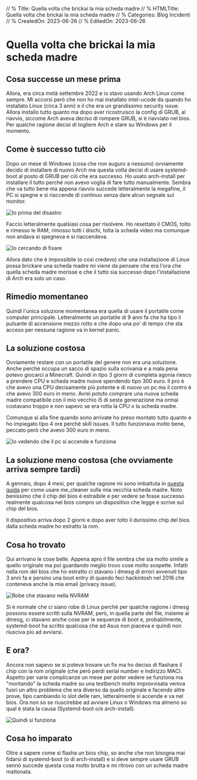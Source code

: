 // % Title: Quella volta che brickai la mia scheda madre
// % HTMLTitle: Quella volta che brickai la mia scheda madre
// % Categories: Blog Incidenti
// % CreatedOn: 2023-06-26
// % EditedOn: 2023-06-26

# Quella volta che brickai la mia scheda madre

## Cosa successe un mese prima

Allora, era circa metà settembre 2022 e io stavo usando Arch Linux come sempre. Mi accorsi però che non ho mai installato intel-ucode da quando ho installato Linux (circa 3 anni) e il che era un grandissimo security issue. Allora installo tutto quanto ma dopo aver ricostruisco la config di GRUB, al riavvio, siccome Arch aveva deciso di rompere GRUB, si è riavviato nel bios. Per qualche ragione decisi di togliere Arch e stare su Windows per il momento.

## Come è successo tutto ciò

Dopo un mese di Windows (cosa che non auguro a nessuno) ovviamente decido di installare di nuovo Arch ma questa volta decisi di usare systemd-boot al posto di GRUB per ciò che era successo. Ho usato arch-install per installare il tutto perché non avevo voglia di fare tutto manualmente. Sembra che va tutto bene ma appena riavvio succede letteralmente la megafine, il PC si spegne e si riaccende di continuo senza dare alcun segnale sul monitor.

![Io prima del disastro]([staticoso:Site:RelativeRoot]Assets/mobo/arch_install.png)

Faccio letteralmente qualsiasi cosa per risolvere. Ho resettato il CMOS, tolto e rimesso le RAM, rimosso tutti i dischi, tolta la scheda video ma comunque non andava si spegneva e si riaccendeva.

![Io cercando di fixare]([staticoso:Site:RelativeRoot]Assets/mobo/fix_motherboard.png)

Allora dato che è impossibile (o così credevo) che una installazione di Linux possa brickare una scheda madre mi viene da pensare che era l'ora che quella scheda madre morisse e che il tutto sia successo dopo l'installazione di Arch era solo un caso.

## Rimedio momentaneo

Quindi l'unica soluzione momentanea era quella di usare il portatile come computer principale. Letteralmente un portatile di 9 anni fa che ha tipo il pulsante di accensione mezzo rotto e che dopo una po' di tempo che sta acceso per nessuna ragione va in kernel panic.

## La soluzione costosa

Ovviamente restare con un portatile del genere non era una soluzione. Anche perché occupa un sacco di spazio sulla scrivania e a mala pena potevo giocarci a Minecraft. Quindi in tipo 3 giorni di completa agonia riesco a prendere CPU e scheda madre nuove spendendo tipo 300 euro. Il pro è che avevo una CPU decisamente più potente e di nuovo un pc ma il contro è che avevo 300 euro in meno. Avrei potuto comprare una nuova scheda madre compatibile con il mio vecchio i5 di sesta generazione ma ormai costavano troppo e non sapevo se era rotta la CPU o la scheda madre.

Comunque si alla fine quando sono arrivate ho preso montato tutto quanto e ho impiegato tipo 4 ore perché skill issues. Il tutto funzionava molto bene, peccato però che avevo 300 euro in meno.

![Io vedendo che il pc si accende e funziona]([staticoso:Site:RelativeRoot]Assets/mobo/pc_nuovo.png)

## La soluzione meno costosa (che ovviamente arriva sempre tardi)

A gennaio, dopo 4 mesi, per qualche ragione mi sono imbattuta in [questa guida](https://github.com/corna/me_cleaner/issues/98) per come usare me_cleaner sulla mia vecchia scheda madre. Noto benissimo che il chip del bios è estraibile e per vedere se fosse successo realmente qualcosa nel bios compro un dispositivo che legge e scrive sul chip del bios.

Il dispositivo arriva dopo 2 giorni e dopo aver tolto il durissimo chip del bios dalla scheda madre ho estratto la rom.

## Cosa ho trovato

Qui arrivano le cose belle. Appena apro il file sembra che sia molto simile a quello originale ma poi guardando meglio trovo cose molto sospette. Infatti nella rom del bios che ho estratto ci stavano i dmesg di errori avvenuti tipo 3 anni fa e persino una boot entry di quando feci hackintosh nel 2016 che conteneva anche la mia email (privacy issue).

![Robe che stavano nella NVRAM]([staticoso:Site:RelativeRoot]Assets/mobo/dmesg1.png)

Si è normale che ci siano robe di Linux perché per qualche ragione i dmesg possono essere scritti sulla NVRAM, però, in quella parte del file, insieme ai dmesg, ci stavano anche cose per le sequenze di boot e, probabilmente, systemd-boot ha scritto qualcosa che ad Asus non piaceva e quindi non riusciva più ad avviarsi.

## E ora?

Ancora non sapevo se si poteva trovare un fix ma ho deciso di flashare il chip con la rom originale (che però perdi serial number e indirizzo MAC). Aspetto per varie complicanze un mese per poter vedere se funziona ma "montando" la scheda madre su una testbench molto improvvisata veniva fuori un altro problema che era diverso da quello originale e facendo altre prove, tipo cambiando lo slot delle ram, letteralmente si accende e va nel bios. Ora non so se riuscirebbe ad avviare Linux o Windows ma almeno so qual è stata la causa (Systemd-boot o/e arch-install).

![Quindi si funziona]([staticoso:Site:RelativeRoot]Assets/mobo/fix_final.png)

## Cosa ho imparato

Oltre a sapere come si flasha un bios chip, so anche che non bisogna mai fidarsi di systemd-boot (o di arch-install) e si deve sempre usare GRUB sennò succede questa cosa molto brutta e mi ritrovo con un scheda madre mattonata.
